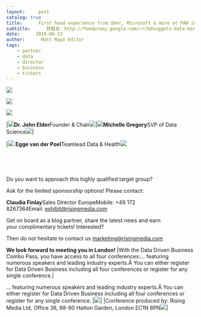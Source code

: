 ```yaml
---
layout:     post
catalog: true
title:      First hand experience from Uber, Microsoft & more at PAW in London
subtitle:      转载自：http://feedproxy.google.com/~r/kdnuggets-data-mining-analytics/~3/VXqpXjEtOH0/paw-first-hand-experience-uber-microsoft-more-paw-london.html
date:      2019-06-13
author:      Matt Mayo Editor
tags:
    - partner
    - data
    - director
    - business
    - tickets
---
```


![](https://1-risingmedia.com/uploads/992a93d4cfb7dc1e3858ff1c6cad4992.png)

![](https://1-risingmedia.com/uploads/44db5310aac476ffd33523f5b0673e02.jpg)


![](https://1-risingmedia.com/uploads/9f46c188d18f350f81ccc4352193bd31.png)

|![](https://1-risingmedia.com/uploads/e6cf3d44a7f7c4ef04348b39c9fe2f3b.jpg)**Dr. John Elder**Founder & Chair![](https://1-risingmedia.com/uploads/066dc0f169b8d97f7a1d0f887c7c6dab.png)|![](https://1-risingmedia.com/uploads/a4f8694192a63ca4d277f45a8cb41a29.jpg)**Michelle Gregory**SVP of Data Science![](https://1-risingmedia.com/uploads/64cc7e984c88cd47f666b89321d12210.png)|


|![](https://1-risingmedia.com/uploads/f8f1d0ed3d11d65318f37080da0f6c2f.jpg)
**Egge van der Poel**Teamlead Data & Health![](https://1-risingmedia.com/uploads/7c47b9d9c650fa2b11e5c8b7a01a2a29.png)
 



 

  

Do you want to approach this highly qualified target group? 

Ask for the limited sponsorship options! Please contact:

**Claudia Finlay**Sales Director EuropeMobile: +49 172 8267364Email: exhibit@risingmedia.com


Get on board as a blog partner, share the latest news and earn your complimentary tickets! Interested?

Then do not hesitate to contact us marketing@risingmedia.com

**We look forward to meeting you in London!**
|With the Data Driven Business Combo Pass, you have access to all four conferences:... featuring numerous speakers and leading industry experts.Â You can either register for Data Driven Business including all four conferences or register for any single conference.|

... featuring numerous speakers and leading industry experts.Â You can either register for Data Driven Business including all four conferences or register for any single conference.
|![](https://1-risingmedia.com/email_tpl/footer.png)|
|Conference produced by: Rising Media Ltd, Office 36, 88-90 Hatton Garden, London EC1N 8PN![](https://www.risingmedia.com/test/email/tpl-1/rm.png)|


 


